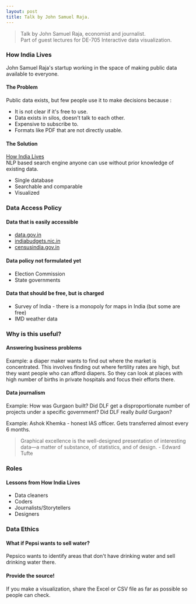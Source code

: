 ```yaml
---
layout: post
title: Talk by John Samuel Raja.
---
```


> Talk by John Samuel Raja, economist and journalist.  
> Part of guest lectures for DE-705 Interactive data visualization.

### How India Lives
John Samuel Raja's startup working in the space of making public data available to everyone.

#### The Problem  
Public data exists, but few people use it to make decisions because :
- It is not clear if it's free to use.
- Data exists in silos, doesn't talk to each other.
- Expensive to subscribe to.
- Formats like PDF that are not directly usable.

#### The Solution  
[How India Lives](http://howindialives.com/)  
NLP based search engine anyone can use without prior knowledge of existing data.
- Single database
- Searchable and comparable
- Visualized

### Data Access Policy

#### Data that is easily accessible
- [data.gov.in](data.gov.in)
- [indiabudgets.nic.in](indiabudgets.nic.in)
- [censusindia.gov.in](censusindia.gov.in)

#### Data policy not formulated yet
- Election Commission
- State governments

#### Data that should be free, but is charged
- Survey of India - there is a monopoly for maps in India (but some are free)
- IMD weather data

### Why is this useful?

#### Answering business problems
Example: a diaper maker wants to find out where the market is concentrated. This involves finding out where fertility rates are high, but they want people who can afford diapers. So they can look at places with high number of births in private hospitals and focus their efforts there.

#### Data journalism
Example: How was Gurgaon built? Did DLF get a disproportionate number of projects under a specific government? Did DLF really *build* Gurgaon?  

Example: Ashok Khemka - honest IAS officer. Gets transferred almost every 6 months. 

>Graphical excellence is the well-designed presentation of interesting data—a matter of substance, of statistics, and of design. - Edward Tufte

### Roles

#### Lessons from How India Lives
* Data cleaners
* Coders
* Journalists/Storytellers
* Designers

### Data Ethics

#### What if Pepsi wants to sell water?
Pepsico wants to identify areas that don't have drinking water and sell drinking water there.

#### Provide the source!
If you make a visualization, share the Excel or CSV file as far as possible so people can check.

